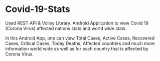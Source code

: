 # Covid-19-Stats
Used REST API & Volley Library.
Android Application to view Covid 19 (Corona Virus) affected nations stats and world wide stats.

In this Android App, one can view Total Cases, Active Cases, Recovered Cases, Critical Cases, Today Deaths, Affected countries 
and much more information world wide as well as for each country that is affected by Corona Virus.
